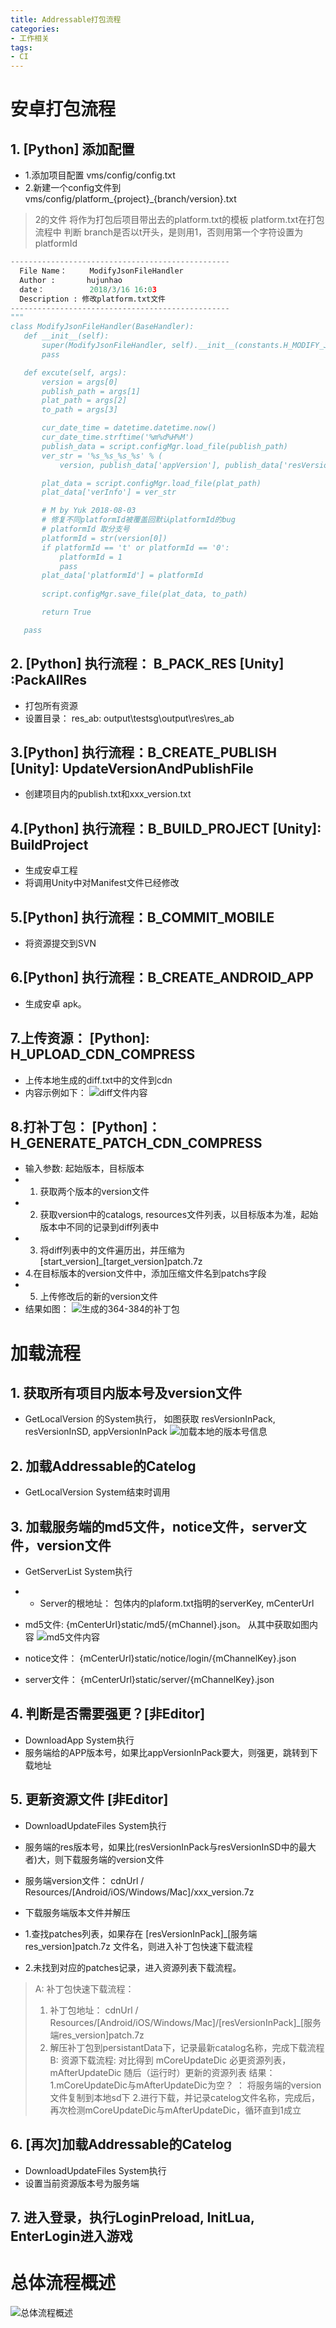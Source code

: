 ```yaml
---
title: Addressable打包流程
categories:
- 工作相关
tags: 
- CI
---
```

# 安卓打包流程

## 1. [Python]  添加配置
* 1.添加项目配置 vms/config/config.txt
* 2.新建一个config文件到 vms/config/platform_{project}_{branch/version}.txt
  
 >2的文件 将作为打包后项目带出去的platform.txt的模板
 > platform.txt在打包流程中 判断 branch是否以t开头，是则用1，否则用第一个字符设置为platformId
 

 ```python
 -------------------------------------------------
   File Name：     ModifyJsonFileHandler
   Author :       hujunhao
   date：          2018/3/16 16:03
   Description : 修改platform.txt文件
-------------------------------------------------
"""
class ModifyJsonFileHandler(BaseHandler):
    def __init__(self):
        super(ModifyJsonFileHandler, self).__init__(constants.H_MODIFY_JSON_FILE)
        pass

    def excute(self, args):
        version = args[0]
        publish_path = args[1]
        plat_path = args[2]
        to_path = args[3]

        cur_date_time = datetime.datetime.now()
        cur_date_time.strftime('%m%d%H%M')
        publish_data = script.configMgr.load_file(publish_path)
        ver_str = '%s_%s_%s_%s' % (
            version, publish_data['appVersion'], publish_data['resVersion'], cur_date_time.strftime('%m%d%H%M'))

        plat_data = script.configMgr.load_file(plat_path)
        plat_data['verInfo'] = ver_str

        # M by Yuk 2018-08-03
        # 修复不同platformId被覆盖回默认platformId的bug
        # platformId 取分支号
        platformId = str(version[0])
        if platformId == 't' or platformId == '0':
            platformId = 1
            pass
        plat_data['platformId'] = platformId
        
        script.configMgr.save_file(plat_data, to_path)

        return True

    pass

 ```


 ## 2. [Python]  执行流程： B_PACK_RES  [Unity] :PackAllRes 
 * 打包所有资源
 * 设置目录： res_ab: output\testsg\output\res\res_ab

## 3.[Python] 执行流程：B_CREATE_PUBLISH [Unity]: UpdateVersionAndPublishFile
* 创建项目内的publish.txt和xxx_version.txt
  
## 4.[Python] 执行流程：B_BUILD_PROJECT [Unity]: BuildProject
* 生成安卓工程
* 将调用Unity中对Manifest文件已经修改

## 5.[Python] 执行流程：B_COMMIT_MOBILE 
* 将资源提交到SVN

## 6.[Python] 执行流程：B_CREATE_ANDROID_APP 
* 生成安卓 apk。
 
## 7.上传资源： [Python]: H_UPLOAD_CDN_COMPRESS
 * 上传本地生成的diff.txt中的文件到cdn
 * 内容示例如下：
  ![diff文件内容](/img/1600238267260.png)
 
## 8.打补丁包： [Python]：H_GENERATE_PATCH_CDN_COMPRESS
 * 输入参数: 起始版本，目标版本
 * 1. 获取两个版本的version文件
 * 2. 获取version中的catalogs, resources文件列表，以目标版本为准，起始版本中不同的记录到diff列表中
 * 3. 将diff列表中的文件遍历出，并压缩为 [start_version]_[target_version]patch.7z
 * 4.在目标版本的version文件中，添加压缩文件名到patchs字段
 * 5. 上传修改后的新的version文件
 * 结果如图：
 ![生成的364-384的补丁包](/img/1600238404872.png)


# 加载流程
## 1. 获取所有项目内版本号及version文件
* GetLocalVersion 的System执行， 如图获取 resVersionInPack, resVersionInSD, appVersionInPack
 ![加载本地的版本号信息](/img/1600233059102.png)
 
 ## 2. 加载Addressable的Catelog
 * GetLocalVersion System结束时调用
 
## 3. 加载服务端的md5文件，notice文件，server文件，version文件
* GetServerList System执行
* * Server的根地址： 包体内的plaform.txt指明的serverKey, mCenterUrl
 
* md5文件: {mCenterUrl}static/md5/{mChannel}.json。 从其中获取如图内容
![md5文件内容](/img/1600236947016.png)
* notice文件： {mCenterUrl}static/notice/login/{mChannelKey}.json
* server文件： {mCenterUrl}static/server/{mChannelKey}.json
 
 
## 4. 判断是否需要强更？[非Editor]
 * DownloadApp System执行
 * 服务端给的APP版本号，如果比appVersionInPack要大，则强更，跳转到下载地址
  
  
## 5. 更新资源文件 [非Editor] 
* DownloadUpdateFiles System执行
* 服务端的res版本号，如果比(resVersionInPack与resVersionInSD中的最大者)大，则下载服务端的version文件

* 服务端version文件： cdnUrl / Resources/[Android/iOS/Windows/Mac]/xxx_version.7z
* 下载服务端版本文件并解压
* 1.查找patches列表，如果存在 [resVersionInPack]_[服务端res_version]patch.7z 文件名，则进入补丁包快速下载流程
* 2.未找到对应的patches记录，进入资源列表下载流程。
  
 >A: 补丁包快速下载流程：
 > 1. 补丁包地址： cdnUrl / Resources/[Android/iOS/Windows/Mac]/[resVersionInPack]\_[服务端res_version]patch.7z
 > 2. 解压补丁包到persistantData下，记录最新catalog名称，完成下载流程
 >B: 资源下载流程:
> 对比得到 mCoreUpdateDic 必更资源列表，mAfterUpdateDic 随后（运行时）更新的资源列表
> 结果： 
  1.mCoreUpdateDic与mAfterUpdateDic为空？ ： 将服务端的version文件复制到本地sd下
  2.进行下载，并记录catelog文件名称，完成后，再次检测mCoreUpdateDic与mAfterUpdateDic，循环直到1成立
  

## 6. [再次]加载Addressable的Catelog
 * DownloadUpdateFiles System执行
 * 设置当前资源版本号为服务端
 
## 7. 进入登录，执行LoginPreload, InitLua, EnterLogin进入游戏

# 总体流程概述 
![总体流程概述 ](/img/1600240709174.png)

